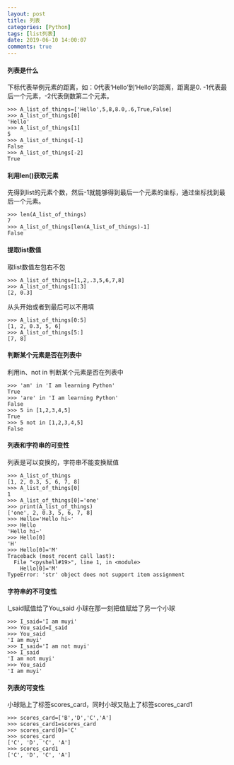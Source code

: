 ```yaml
---
layout: post
title: 列表
categories: [Python]
tags: [list列表]
date: 2019-06-10 14:00:07
comments: true
---
```



#### 列表是什么
下标代表举例元素的距离，如：0代表‘Hello’到‘Hello’的距离，距离是0.
-1代表最后一个元素，-2代表倒数第二个元素。

```
>>> A_list_of_things=['Hello',5,8,8.0,.6,True,False]
>>> A_list_of_things[0]
'Hello'
>>> A_list_of_things[1]
5
>>> A_list_of_things[-1]
False
>>> A_list_of_things[-2]
True
```

#### 利用len()获取元素
先得到list的元素个数，然后-1就能够得到最后一个元素的坐标，通过坐标找到最后一个元素。

```
>>> len(A_list_of_things)
7
>>> A_list_of_things[len(A_list_of_things)-1]
False
```

#### 提取list数值
取list数值左包右不包

```
>>> A_list_of_things=[1,2,.3,5,6,7,8]
>>> A_list_of_things[1:3]
[2, 0.3]
```

从头开始或者到最后可以不用填

```
>>> A_list_of_things[0:5]
[1, 2, 0.3, 5, 6]
>>> A_list_of_things[5:]
[7, 8]
```

#### 判断某个元素是否在列表中
利用in、not in 判断某个元素是否在列表中

```
>>> 'am' in 'I am learning Python'
True
>>> 'are' in 'I am learning Python'
False
>>> 5 in [1,2,3,4,5]
True
>>> 5 not in [1,2,3,4,5]
False
```

#### 列表和字符串的可变性
列表是可以变换的，字符串不能变换赋值

```
>>> A_list_of_things
[1, 2, 0.3, 5, 6, 7, 8]
>>> A_list_of_things[0]
1
>>> A_list_of_things[0]='one'
>>> print(A_list_of_things)
['one', 2, 0.3, 5, 6, 7, 8]
>>> Hello='Hello hi~'
>>> Hello
'Hello hi~'
>>> Hello[0]
'H'
>>> Hello[0]='M'
Traceback (most recent call last):
  File "<pyshell#19>", line 1, in <module>
    Hello[0]='M'
TypeError: 'str' object does not support item assignment
```

#### 字符串的不可变性
I_said赋值给了You_said
小球在那一刻把值赋给了另一个小球

```
>>> I_said='I am muyi'
>>> You_said=I_said
>>> You_said
'I am muyi'
>>> I_said='I am not muyi'
>>> I_said
'I am not muyi'
>>> You_said
'I am muyi'
```

#### 列表的可变性
小球贴上了标签scores_card，同时小球又贴上了标签scores_card1

```
>>> scores_card=['B','D','C','A']
>>> scores_card1=scores_card
>>> scores_card[0]='C'
>>> scores_card
['C', 'D', 'C', 'A']
>>> scores_card1
['C', 'D', 'C', 'A']
```







